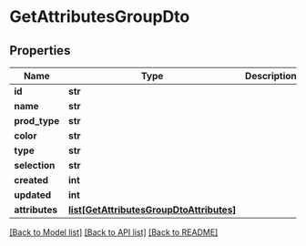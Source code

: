 # GetAttributesGroupDto

## Properties
Name | Type | Description | Notes
------------ | ------------- | ------------- | -------------
**id** | **str** |  | [optional] 
**name** | **str** |  | [optional] 
**prod_type** | **str** |  | [optional] 
**color** | **str** |  | [optional] 
**type** | **str** |  | [optional] 
**selection** | **str** |  | [optional] 
**created** | **int** |  | [optional] 
**updated** | **int** |  | [optional] 
**attributes** | [**list[GetAttributesGroupDtoAttributes]**](GetAttributesGroupDtoAttributes.md) |  | [optional] 

[[Back to Model list]](../README.md#documentation-for-models) [[Back to API list]](../README.md#documentation-for-api-endpoints) [[Back to README]](../README.md)


